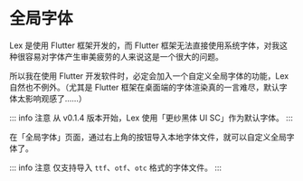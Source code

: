 # 全局字体

Lex 是使用 Flutter 框架开发的，而 Flutter 框架无法直接使用系统字体，对我这种很容易对字体产生审美疲劳的人来说这是一个很大的问题。

所以我在使用 Flutter 开发软件时，必定会加入一个自定义全局字体的功能，Lex 自然也不例外。（尤其是 Flutter 框架在桌面端的字体渲染真的一言难尽，默认字体太影响观感了……）

::: info 注意
从 v0.1.4 版本开始，Lex 使用「更纱黑体 UI SC」作为默认字体。
:::

在「全局字体」页面，通过右上角的按钮导入本地字体文件，就可以自定义全局字体了。

::: info 注意
仅支持导入 `ttf`、`otf`、`otc` 格式的字体文件。
:::

